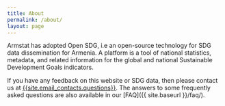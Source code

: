 ```yaml
---
title: About
permalink: /about/
layout: page
---
```

Armstat has adopted Open SDG, i.e an open-source technology for SDG data dissemination for Armenia. A platform is a tool of national statistics, metadata, and related information for the global and national Sustainable Development Goals indicators.

If you have any feedback on this website or SDG data, then please contact us at <a href="mailto:{{site.email_contacts.questions}}">{{site.email_contacts.questions}}</a>. The answers to some frequently asked questions are also available in our [FAQ]({{ site.baseurl }}/faq/).
